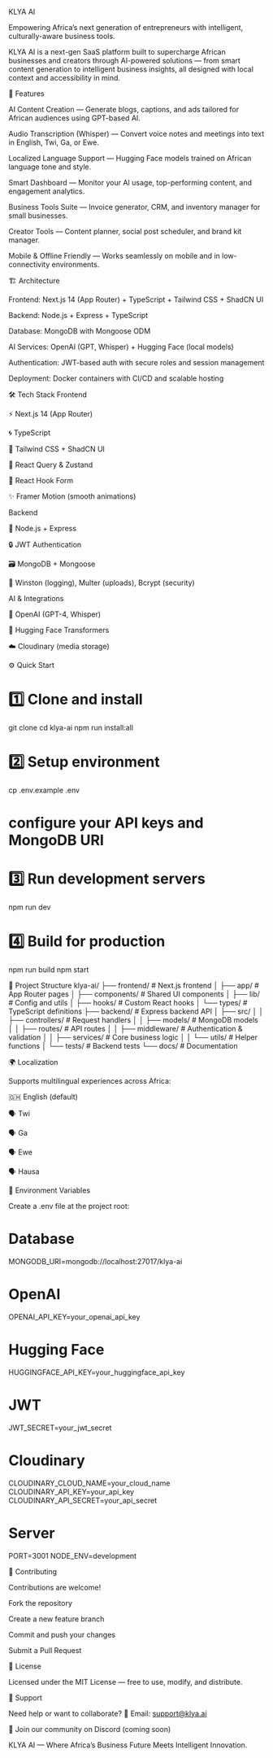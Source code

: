 KLYA AI

Empowering Africa’s next generation of entrepreneurs with intelligent, culturally-aware business tools.

KLYA AI is a next-gen SaaS platform built to supercharge African businesses and creators through AI-powered solutions — from smart content generation to intelligent business insights, all designed with local context and accessibility in mind.

🚀 Features

AI Content Creation — Generate blogs, captions, and ads tailored for African audiences using GPT-based AI.

Audio Transcription (Whisper) — Convert voice notes and meetings into text in English, Twi, Ga, or Ewe.

Localized Language Support — Hugging Face models trained on African language tone and style.

Smart Dashboard — Monitor your AI usage, top-performing content, and engagement analytics.

Business Tools Suite — Invoice generator, CRM, and inventory manager for small businesses.

Creator Tools — Content planner, social post scheduler, and brand kit manager.

Mobile & Offline Friendly — Works seamlessly on mobile and in low-connectivity environments.

🏗️ Architecture

Frontend: Next.js 14 (App Router) + TypeScript + Tailwind CSS + ShadCN UI

Backend: Node.js + Express + TypeScript

Database: MongoDB with Mongoose ODM

AI Services: OpenAI (GPT, Whisper) + Hugging Face (local models)

Authentication: JWT-based auth with secure roles and session management

Deployment: Docker containers with CI/CD and scalable hosting

🛠️ Tech Stack
Frontend

⚡ Next.js 14 (App Router)

🌀 TypeScript

🎨 Tailwind CSS + ShadCN UI

🔁 React Query & Zustand

🧩 React Hook Form

✨ Framer Motion (smooth animations)

Backend

🚀 Node.js + Express

🔒 JWT Authentication

🗃️ MongoDB + Mongoose

🧠 Winston (logging), Multer (uploads), Bcrypt (security)

AI & Integrations

🤖 OpenAI (GPT-4, Whisper)

🧬 Hugging Face Transformers

☁️ Cloudinary (media storage)

⚙️ Quick Start
# 1️⃣ Clone and install
git clone <repository-url>
cd klya-ai
npm run install:all

# 2️⃣ Setup environment
cp .env.example .env
# configure your API keys and MongoDB URI

# 3️⃣ Run development servers
npm run dev

# 4️⃣ Build for production
npm run build
npm start

🧩 Project Structure
klya-ai/
├── frontend/                 # Next.js frontend
│   ├── app/                  # App Router pages
│   ├── components/           # Shared UI components
│   ├── lib/                  # Config and utils
│   ├── hooks/                # Custom React hooks
│   └── types/                # TypeScript definitions
├── backend/                  # Express backend API
│   ├── src/
│   │   ├── controllers/      # Request handlers
│   │   ├── models/           # MongoDB models
│   │   ├── routes/           # API routes
│   │   ├── middleware/       # Authentication & validation
│   │   ├── services/         # Core business logic
│   │   └── utils/            # Helper functions
│   └── tests/                # Backend tests
└── docs/                     # Documentation

🌍 Localization

Supports multilingual experiences across Africa:

🇬🇭 English (default)

🗣️ Twi

🗣️ Ga

🗣️ Ewe

🗣️ Hausa

🔐 Environment Variables

Create a .env file at the project root:

# Database
MONGODB_URI=mongodb://localhost:27017/klya-ai

# OpenAI
OPENAI_API_KEY=your_openai_api_key

# Hugging Face
HUGGINGFACE_API_KEY=your_huggingface_api_key

# JWT
JWT_SECRET=your_jwt_secret

# Cloudinary
CLOUDINARY_CLOUD_NAME=your_cloud_name
CLOUDINARY_API_KEY=your_api_key
CLOUDINARY_API_SECRET=your_api_secret

# Server
PORT=3001
NODE_ENV=development

🤝 Contributing

Contributions are welcome!

Fork the repository

Create a new feature branch

Commit and push your changes

Submit a Pull Request

📜 License

Licensed under the MIT License — free to use, modify, and distribute.

💬 Support

Need help or want to collaborate?
📧 Email: support@klya.ai

💬 Join our community on Discord (coming soon)

KLYA AI — Where Africa’s Business Future Meets Intelligent Innovation.